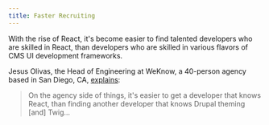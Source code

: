 ```yaml
---
title: Faster Recruiting
---
```


With the rise of React, it's become easier to find talented developers who are skilled in React, than developers who are skilled in various flavors of CMS UI development frameworks.

Jesus Olivas, the Head of Engineering at WeKnow, a 40-person agency based in San Diego, CA, [explains](https://youtu.be/tWu1xfF18FI?t=2392):

> On the agency side of things, it's easier to get a developer that knows React, than finding another developer that knows Drupal theming [and] Twig...
